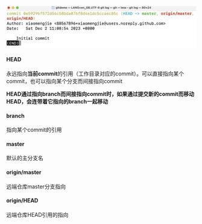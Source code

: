 ![initial](../images/initial.png)

#### HEAD

永远指向**当前commit**的引用（工作目录对应的commit）。可以直接指向某个commit，也可以指向某个分支而间接指向commit

**HEAD通过指向branch而间接指向commit时，如果通过提交新的commit而移动HEAD，会连带着它指向的branch一起移动**



#### branch

指向某个commit的引用



#### master

默认的主分支名



#### origin/master

远端仓库master分支指向



#### origin/HEAD

远端仓库HEAD引用的指向
